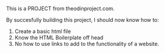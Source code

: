 This is a PROJECT from theodinproject.com.

By succesfully building this project, I should now know how to:

1. Create a basic html file
2. Know the HTML Boilerplate off head
3. No how to use links to add to the functionality of a website.